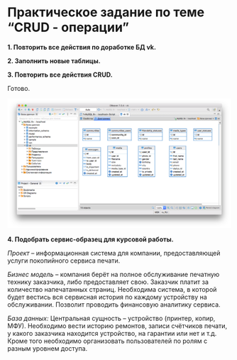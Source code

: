 # Практическое задание по теме “CRUD - операции”  

**1. Повторить все действия по доработке БД vk.**

**2. Заполнить новые таблицы.**

**3. Повторить все действия CRUD.**

Готово.

![2020-05-12_20-58-57.png](2020-05-12_20-58-57.png)

**4. Подобрать сервис-образец для курсовой работы.**

*Проект* – информационная система для компании, предоставляющей услуги покопийного сервиса печати.

*Бизнес модель* – компания берёт на полное обслуживание печатную технику заказчика, либо предоставляет свою. Заказчик платит за количество напечатанных страниц.
Необходима система, в которой будет вестись вся сервисная история по каждому устройству на обслуживании. Позволит проводить финансовую аналитику сервиса.  

*База данных:*
Центральная сущность – устройство (принтер, копир, МФУ). Необходимо вести историю ремонтов, записи счётчиков печати, у какого заказчика находится устройство, на гарантии или нет и т.д.
Кроме того необходимо организовать пользователей по ролям с разным уровнем доступа.

